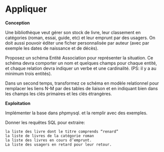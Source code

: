 # Appliquer


<b>Conception</b>

Une bibliothèque veut gérer son stock de livre, leur classement en catégories (roman, essai, guide, etc) et leur emprunt par des usagers. On doit aussi pouvoir éditer une ficher personnalisée par auteur (avec par exemple les dates de naissance et de décès).

Proposez un schéma Entité Association pour représenter la situation. Ce schéma devra comporter un nom et quelques champs pour chaque entité, et chaque relation devra indiquer un verbe et une cardinalité. (PS: il y a au minimum trois entités).

Dans un second temps, transformez ce schéma en modèle relationnel pour remplacer les liens N-M par des tables de liaison et en indiquant bien dans les champs les clés primaires et les clés étrangères.


<b>Exploitation</b>

Implémenter la base dans phpmysql. et la remplir avec des exemples.

Donner les requêtes SQL pour extraire:

    la liste des livre dont le titre comprends “renard”
    la liste de livres de la catégorie roman
    la liste des livres en cours d’emprunt.
    La liste des usagers en retard pour leur retour.

